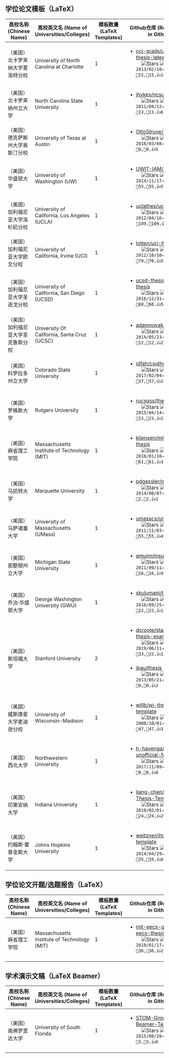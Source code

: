 ## 学位论文模板（LaTeX）

| 高校名称 (Chinese Name) | 高校英文名 (Name of Universities/Colleges) | 模板数量 (LaTeX Templates) | Github仓库 (Repositories in Github) |
|------------------------|------------------------------------------|---------------------------|------------------------------------|
| （美国）北卡罗来纳大学夏洛特分校 | University of North Carolina at Charlotte | 1 | <ul><li> [cci-grads/uncc-thesis-latex](https://github.com/cci-grads/uncc-thesis-latex) <br>&nbsp;&nbsp;&nbsp;&nbsp;![Stars](https://img.shields.io/github/stars/cci-grads/uncc-thesis-latex.svg) ![Forks](https://img.shields.io/github/forks/cci-grads/uncc-thesis-latex.svg) `🚀2013/02/18→2019/02/27,👀15,🤟15,👍10`</li></ul> |
| （美国）北卡罗来纳州立大学 | North Carolina State University | 1 | <ul><li> [jhykes/ncsuthesis](https://github.com/jhykes/ncsuthesis) <br>&nbsp;&nbsp;&nbsp;&nbsp;![Stars](https://img.shields.io/github/stars/jhykes/ncsuthesis.svg) ![Forks](https://img.shields.io/github/forks/jhykes/ncsuthesis.svg) `🚀2011/04/12→2019/07/08,👀13,🤟13,👍6`</li></ul> |
| （美国）德克萨斯州大学奥斯汀分校 | University of Texas at Austin | 1 | <ul><li> [OttoStruve/UT-thesis](https://github.com/OttoStruve/UT-thesis) <br>&nbsp;&nbsp;&nbsp;&nbsp;![Stars](https://img.shields.io/github/stars/OttoStruve/UT-thesis.svg) ![Forks](https://img.shields.io/github/forks/OttoStruve/UT-thesis.svg) `🚀2016/03/08→2018/06/27,👀0,🤟0,👍5`</li></ul> |
| （美国）华盛顿大学 | University of Washington (UW) | 1 | <ul><li> [UWIT-IAM/UWThesis](https://github.com/UWIT-IAM/UWThesis) <br>&nbsp;&nbsp;&nbsp;&nbsp;![Stars](https://img.shields.io/github/stars/UWIT-IAM/UWThesis.svg) ![Forks](https://img.shields.io/github/forks/UWIT-IAM/UWThesis.svg) `🚀2014/11/17→2021/11/09,👀55,🤟55,👍51`</li></ul> |
| （美国）加利福尼亚大学洛杉矶分校 | University of California, Los Angeles (UCLA) | 1 | <ul><li> [uclathes/uclathes](https://github.com/uclathes/uclathes) <br>&nbsp;&nbsp;&nbsp;&nbsp;![Stars](https://img.shields.io/github/stars/uclathes/uclathes.svg) ![Forks](https://img.shields.io/github/forks/uclathes/uclathes.svg) `🚀2012/04/16→2020/06/15,👀109,🤟109,👍79`</li></ul> |
| （美国）加利福尼亚大学欧文分校 | University of California, Irvine (UCI) | 1 | <ul><li> [lotten/uci-thesis-latex](https://github.com/lotten/uci-thesis-latex) <br>&nbsp;&nbsp;&nbsp;&nbsp;![Stars](https://img.shields.io/github/stars/lotten/uci-thesis-latex.svg) ![Forks](https://img.shields.io/github/forks/lotten/uci-thesis-latex.svg) `🚀2012/10/10→2022/04/13,👀70,🤟70,👍55`</li></ul> |
| （美国）加利福尼亚大学圣迭戈分校 | University of California, San Diego (UCSD) | 1 | <ul><li> [ucsd-thesis/ucsd-thesis](https://github.com/ucsd-thesis/ucsd-thesis) <br>&nbsp;&nbsp;&nbsp;&nbsp;![Stars](https://img.shields.io/github/stars/ucsd-thesis/ucsd-thesis.svg) ![Forks](https://img.shields.io/github/forks/ucsd-thesis/ucsd-thesis.svg) `🚀2016/12/31→2022/06/27,👀68,🤟68,👍54`</li></ul> |
| （美国）加利福尼亚大学圣克鲁斯分校 | University Of California, Santa Cruz (UCSC) | 1 | <ul><li> [adamnovak/ucscthesis](https://github.com/adamnovak/ucscthesis) <br>&nbsp;&nbsp;&nbsp;&nbsp;![Stars](https://img.shields.io/github/stars/adamnovak/ucscthesis.svg) ![Forks](https://img.shields.io/github/forks/adamnovak/ucscthesis.svg) `🚀2014/05/23→2020/12/05,👀12,🤟12,👍22`</li></ul> |
| （美国）科罗拉多州立大学 | Colorado State University | 1 | <ul><li> [idfah/csuthesis](https://github.com/idfah/csuthesis) <br>&nbsp;&nbsp;&nbsp;&nbsp;![Stars](https://img.shields.io/github/stars/idfah/csuthesis.svg) ![Forks](https://img.shields.io/github/forks/idfah/csuthesis.svg) `🚀2017/02/04→2020/05/08,👀37,🤟37,👍29`</li></ul> |
| （美国）罗格斯大学 | Rutgers University | 1 | <ul><li> [rucsgss/thesis](https://github.com/rucsgss/thesis) <br>&nbsp;&nbsp;&nbsp;&nbsp;![Stars](https://img.shields.io/github/stars/rucsgss/thesis.svg) ![Forks](https://img.shields.io/github/forks/rucsgss/thesis.svg) `🚀2015/04/14→2019/11/10,👀23,🤟23,👍16`</li></ul> |
| （美国）麻省理工学院 | Massachusetts Institute of Technology (MIT) | 1 | <ul><li> [kljensen/mit-phd-thesis](https://github.com/kljensen/mit-phd-thesis) <br>&nbsp;&nbsp;&nbsp;&nbsp;![Stars](https://img.shields.io/github/stars/kljensen/mit-phd-thesis.svg) ![Forks](https://img.shields.io/github/forks/kljensen/mit-phd-thesis.svg) `🚀2010/01/10→2019/12/07,👀61,🤟61,👍31`</li></ul> |
| （美国）马凯特大学 | Marquette University | 1 | <ul><li> [pdgessler/mugsthesis](https://github.com/pdgessler/mugsthesis) <br>&nbsp;&nbsp;&nbsp;&nbsp;![Stars](https://img.shields.io/github/stars/pdgessler/mugsthesis.svg) ![Forks](https://img.shields.io/github/forks/pdgessler/mugsthesis.svg) `🚀2014/08/07→2022/09/01,👀2,🤟2,👍2`</li></ul> |
| （美国）马萨诸塞大学 | University of Massachusetts (UMass) | 1 | <ul><li> [umasscs/umassthesis](https://github.com/umasscs/umassthesis) <br>&nbsp;&nbsp;&nbsp;&nbsp;![Stars](https://img.shields.io/github/stars/umasscs/umassthesis.svg) ![Forks](https://img.shields.io/github/forks/umasscs/umassthesis.svg) `🚀2011/11/03→2022/02/17,👀55,🤟55,👍42`</li></ul> |
| （美国）密歇根州立大学 | Michigan State University | 1 | <ul><li> [amunn/msu-thesis](https://github.com/amunn/msu-thesis) <br>&nbsp;&nbsp;&nbsp;&nbsp;![Stars](https://img.shields.io/github/stars/amunn/msu-thesis.svg) ![Forks](https://img.shields.io/github/forks/amunn/msu-thesis.svg) `🚀2011/09/11→2023/06/27,👀16,🤟16,👍9`</li></ul> |
| （美国）乔治·华盛顿大学 | George Washington University (GWU) | 1 | <ul><li> [skulumani/thesis-gwu](https://github.com/skulumani/thesis-gwu) <br>&nbsp;&nbsp;&nbsp;&nbsp;![Stars](https://img.shields.io/github/stars/skulumani/thesis-gwu.svg) ![Forks](https://img.shields.io/github/forks/skulumani/thesis-gwu.svg) `🚀2016/09/25→2022/07/27,👀22,🤟22,👍14`</li></ul> |
| （美国）斯坦福大学 | Stanford University | 2 | <ul><li> [dcroote/stanford-thesis-exam...](https://github.com/dcroote/stanford-thesis-example) <br>&nbsp;&nbsp;&nbsp;&nbsp;![Stars](https://img.shields.io/github/stars/dcroote/stanford-thesis-example.svg) ![Forks](https://img.shields.io/github/forks/dcroote/stanford-thesis-example.svg) `🚀2019/06/11→2022/08/30,👀33,🤟33,👍14`</li><br><li> [jbau/thesis](https://github.com/jbau/thesis) <br>&nbsp;&nbsp;&nbsp;&nbsp;![Stars](https://img.shields.io/github/stars/jbau/thesis.svg) ![Forks](https://img.shields.io/github/forks/jbau/thesis.svg) `🚀2013/05/21→2013/05/21,👀0,🤟0,👍2`</li></ul> |
| （美国）威斯康星大学麦迪逊分校 | University of Wisconsin-Madison | 1 | <ul><li> [willb/wi-thesis-template](https://github.com/willb/wi-thesis-template) <br>&nbsp;&nbsp;&nbsp;&nbsp;![Stars](https://img.shields.io/github/stars/willb/wi-thesis-template.svg) ![Forks](https://img.shields.io/github/forks/willb/wi-thesis-template.svg) `🚀2008/10/01→2016/05/17,👀47,🤟47,👍34`</li></ul> |
| （美国）西北大学 | Northwestern University | 1 | <ul><li> [h-havenga/The-unofficial-NWU-L...](https://github.com/h-havenga/The-unofficial-NWU-LaTeX-template) <br>&nbsp;&nbsp;&nbsp;&nbsp;![Stars](https://img.shields.io/github/stars/h-havenga/The-unofficial-NWU-LaTeX-template.svg) ![Forks](https://img.shields.io/github/forks/h-havenga/The-unofficial-NWU-LaTeX-template.svg) `🚀2017/11/09→2018/04/05,👀0,🤟0,👍0`</li></ul> |
| （美国）印第安纳大学 | Indiana University | 1 | <ul><li> [liang-chen/IU-PhD-Thesis-Templa...](https://github.com/liang-chen/IU-PhD-Thesis-Template) <br>&nbsp;&nbsp;&nbsp;&nbsp;![Stars](https://img.shields.io/github/stars/liang-chen/IU-PhD-Thesis-Template.svg) ![Forks](https://img.shields.io/github/forks/liang-chen/IU-PhD-Thesis-Template.svg) `🚀2018/02/01→2018/05/01,👀24,🤟24,👍26`</li></ul> |
| （美国）约翰斯·霍普金斯大学 | Johns Hopkins University | 1 | <ul><li> [weitzner/jhu-thesis-template](https://github.com/weitzner/jhu-thesis-template) <br>&nbsp;&nbsp;&nbsp;&nbsp;![Stars](https://img.shields.io/github/stars/weitzner/jhu-thesis-template.svg) ![Forks](https://img.shields.io/github/forks/weitzner/jhu-thesis-template.svg) `🚀2014/04/29→2018/07/18,👀35,🤟35,👍82`</li></ul> |

## 学位论文开题/选题报告（LaTeX）

| 高校名称 (Chinese Name) | 高校英文名 (Name of Universities/Colleges) | 模板数量 (LaTeX Templates) | Github仓库 (Repositories in Github) |
|------------------------|------------------------------------------|---------------------------|------------------------------------|
| （美国）麻省理工学院 | Massachusetts Institute of Technology (MIT) | 1 | <ul><li> [mit-eecs-gsa/mit-eecs-thesis-prop...](https://github.com/mit-eecs-gsa/mit-eecs-thesis-proposal-template) <br>&nbsp;&nbsp;&nbsp;&nbsp;![Stars](https://img.shields.io/github/stars/mit-eecs-gsa/mit-eecs-thesis-proposal-template.svg) ![Forks](https://img.shields.io/github/forks/mit-eecs-gsa/mit-eecs-thesis-proposal-template.svg) `🚀2018/01/17→2021/02/11,👀36,🤟36,👍24`</li></ul> |

## 学术演示文稿（LaTeX Beamer）

| 高校名称 (Chinese Name) | 高校英文名 (Name of Universities/Colleges) | 模板数量 (LaTeX Templates) | Github仓库 (Repositories in Github) |
|------------------------|------------------------------------------|---------------------------|------------------------------------|
| （美国）南佛罗里达大学 | University of South Florida | 1 | <ul><li> [STOM-Group/USF-Beamer-Template](https://github.com/STOM-Group/USF-Beamer-Template) <br>&nbsp;&nbsp;&nbsp;&nbsp;![Stars](https://img.shields.io/github/stars/STOM-Group/USF-Beamer-Template.svg) ![Forks](https://img.shields.io/github/forks/STOM-Group/USF-Beamer-Template.svg) `🚀2015/08/20→2019/11/19,👀3,🤟3,👍6`</li></ul> |
